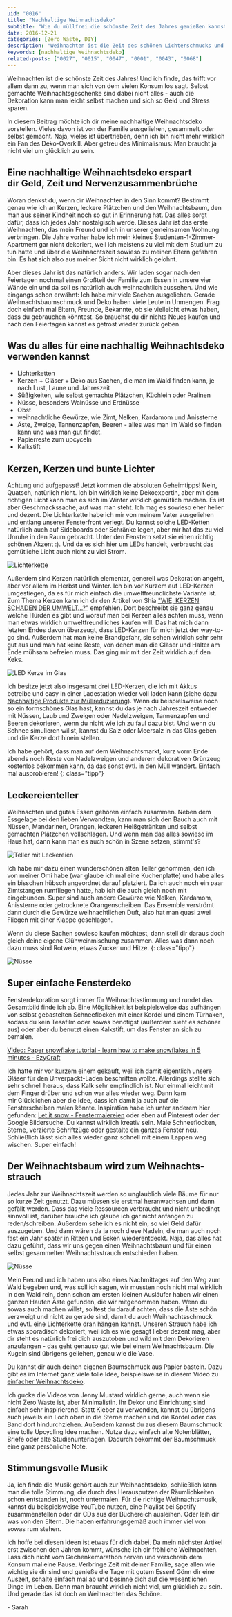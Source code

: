 ```yaml
---
uid: "0016"
title: "Nachhaltige Weihnachtsdeko"
subtitle: "Wie du müllfrei die schönste Zeit des Jahres genießen kannst"
date: 2016-12-21
categories: [Zero Waste, DIY]
description: "Weihnachten ist die Zeit des schönen Lichterschmucks und der Kerzen. Ich zeige dir meine nachhaltige Weihnachtsdeko. Ganz einfach nachzumachen."
keywords: [nachhaltige Weihnachtsdeko]
related-posts: ["0027", "0015", "0047", "0001", "0043", "0068"]
---
```

Weihnachten ist die schönste Zeit des Jahres! Und ich finde, das trifft vor allem dann zu, wenn man sich von dem vielen Konsum los sagt. Selbst gemachte Weihnachtsgeschenke sind dabei nicht alles - auch die Dekoration kann man leicht selbst machen und sich so Geld und Stress sparen.

In diesem Beitrag möchte ich dir meine nachhaltige Weihnachtsdeko vorstellen. Vieles davon ist von der Familie ausgeliehen, gesammelt oder selbst gemacht. Naja, vieles ist übertrieben, denn ich bin nicht mehr wirklich ein Fan des Deko-Overkill. Aber getreu des Minimalismus: Man braucht ja nicht viel um glücklich zu sein.

## Eine nachhaltige Weihnachtsdeko erspart dir Geld, Zeit und Nerven&shy;zusammen&shy;brüche
Woran denkst du, wenn dir Weihnachten in den Sinn kommt? Bestimmt genau wie ich an Kerzen, leckere Plätzchen und den Weihnachtsbaum, den man aus seiner Kindheit noch so gut in Erinnerung hat. Das alles sorgt dafür, dass ich jedes Jahr nostalgisch werde. Dieses Jahr ist das erste Weihnachten, das mein Freund und ich in unserer gemeinsamen Wohnung verbringen. Die Jahre vorher habe ich mein kleines Studenten-1-Zimmer-Apartment gar nicht dekoriert, weil ich meistens zu viel mit dem Studium zu tun hatte und über die Weihnachtszeit sowieso zu meinen Eltern gefahren bin. Es hat sich also aus meiner Sicht nicht wirklich gelohnt.

Aber dieses Jahr ist das natürlich anders. Wir laden sogar nach den Feiertagen nochmal einen Großteil der Familie zum Essen in unsere vier Wände ein und da soll es natürlich auch weihnachtlich aussehen. Und wie eingangs schon erwähnt: Ich habe mir viele Sachen ausgeliehen. Gerade Weihnachtsbaumschmuck und Deko haben viele Leute in Unmengen. Frag doch einfach mal Eltern, Freunde, Bekannte, ob sie vielleicht etwas haben, dass du gebrauchen könntest. So brauchst du dir nichts Neues kaufen und nach den Feiertagen kannst es getrost wieder zurück geben.

## Was du alles für eine nachhaltig Weihnachtsdeko verwenden kannst
  * Lichterketten
  * Kerzen + Gläser + Deko aus Sachen, die man im Wald finden kann, je nach Lust, Laune und Jahreszeit
  * Süßigkeiten, wie selbst gemachte Plätzchen, Küchlein oder Pralinen
  * Nüsse, besonders Walnüsse und Erdnüsse
  * Obst
  * weihnachtliche Gewürze, wie Zimt, Nelken, Kardamom und Anissterne
  * Äste, Zweige, Tannenzapfen, Beeren - alles was man im Wald so finden kann und was man gut findet.
  * Papierreste zum upcyceln
  * Kalkstift

## Kerzen, Kerzen und bunte Lichter
Achtung und aufgepasst! Jetzt kommen die absoluten Geheimtipps! Nein, Quatsch, natürlich nicht. Ich bin wirklich keine Dekoexpertin, aber mit dem richtigen Licht kann man es sich im Winter wirklich gemütlich machen. Es ist aber Geschmackssache, auf was man steht. Ich mag es sowieso eher heller und dezent. Die Lichterkette habe ich mir von meinem Vater ausgeliehen und entlang unserer Fensterfront verlegt. Du kannst solche LED-Ketten natürlich auch auf Sideboards oder Schränke legen, aber mir hat das zu viel Unruhe in den Raum gebracht. Unter den Fenstern setzt sie einen richtig schönen Akzent :). Und da es sich hier um LEDs handelt, verbraucht das gemütliche Licht auch nicht zu viel Strom.

![Lichterkette](/assets/inpost-images/2016/2016-12-21-lichterkette.jpg "© {{ site.title }}")

Außerdem sind Kerzen natürlich elementar, generell was Dekoration angeht, aber vor allem im Herbst und Winter. Ich bin vor Kurzem auf LED-Kerzen umgestiegen, da es für mich einfach die umweltfreundlichste Variante ist. Zum Thema Kerzen kann ich dir den Artikel von Shia ["WIE, KERZEN SCHADEN DER UMWELT…?"](http://wastelandrebel.com/de/kerzen-schaden-der-umwelt/) empfehlen. Dort beschreibt sie ganz genau welche Hürden es gibt und worauf man bei Kerzen alles achten muss, wenn man etwas wirklich umweltfreundliches kaufen will. Das hat mich dann letzten Endes davon überzeugt, dass LED-Kerzen für mich jetzt der way-to-go sind. Außerdem hat man keine Brandgefahr, sie sehen wirklich sehr sehr gut aus und man hat keine Reste, von denen man die Gläser und Halter am Ende mühsam befreien muss. Das ging mir mit der Zeit wirklich auf den Keks.

![LED Kerze im Glas](/assets/inpost-images/2016/2016-12-21-led-kerze.jpg "© {{ site.title }}")

Ich besitze jetzt also insgesamt drei LED-Kerzen, die ich mit Akkus betreibe und easy in einer Ladestation wieder voll laden kann (siehe dazu [Nachhaltige Produkte zur Müllreduzierung](/blog/nachhaltige-produkte-zur-muellreduzierung)). Wenn du beispielsweise noch so ein formschönes Glas hast, kannst du das je nach Jahreszeit entweder mit Nüssen, Laub und Zweigen oder Nadelzweigen, Tannenzapfen und Beeren dekorieren, wenn du nicht wie ich zu faul dazu bist. Und wenn du Schnee simulieren willst, kannst du Salz oder Meersalz in das Glas geben und die Kerze dort hinein stellen.

Ich habe gehört, dass man auf dem Weihnachtsmarkt, kurz vorm Ende abends noch Reste von Nadelzweigen und anderem dekorativen Grünzeug kostenlos bekommen kann, da das sonst evtl. in den Müll wandert. Einfach mal ausprobieren!
{: class="tipp"}

## Leckereienteller
Weihnachten und gutes Essen gehören einfach zusammen. Neben dem Essgelage bei den lieben Verwandten, kann man sich den Bauch auch mit Nüssen, Mandarinen, Orangen, leckeren Heißgetränken und selbst gemachten Plätzchen vollschlagen. Und wenn man das alles sowieso im Haus hat, dann kann man es auch schön in Szene setzen, stimmt's?

![Teller mit Leckereien](/assets/inpost-images/2016/2016-12-21-leckereien-teller.jpg "© {{ site.title }}")

Ich habe mir dazu einen wunderschönen alten Teller genommen, den ich von meiner Omi habe (war glaube ich mal eine Kuchenplatte) und habe alles ein bisschen hübsch angeordnet darauf platziert. Da ich auch noch ein paar Zimtstangen rumfliegen hatte, hab ich die auch gleich noch mit eingebunden. Super sind auch andere Gewürze wie Nelken, Kardamom, Anissterne oder getrocknete Orangenscheiben. Das Ensemble verströmt dann durch die Gewürze weihnachtlichen Duft, also hat man quasi zwei Fliegen mit einer Klappe geschlagen.

Wenn du diese Sachen sowieso kaufen möchtest, dann stell dir daraus doch gleich deine eigene Glühweinmischung zusammen. Alles was dann noch dazu muss sind Rotwein, etwas Zucker und Hitze.
{: class="tipp"}

![Nüsse](/assets/inpost-images/2016/2016-12-21-nuesse.jpg "© {{ site.title }}")

## Super einfache Fensterdeko
Fensterdekoration sorgt immer für Weihnachtsstimmung und rundet das Gesamtbild finde ich ab. Eine Möglichkeit ist beispielsweise das aufhängen von selbst gebastelten Schneeflocken mit einer Kordel und einem Türhaken, sodass du kein Tesafilm oder sowas benötigst (außerdem sieht es schöner aus) oder aber du benutzt einen Kalkstift, um das Fenster an sich zu bemalen.

[Video: Paper snowflake tutorial - learn how to make snowflakes in 5 minutes - EzyCraft](https://www.youtube-nocookie.com/embed/YeR5p8OocUE)

Ich hatte mir vor kurzem einem gekauft, weil ich damit eigentlich unsere Gläser für den Unverpackt-Laden beschriften wollte. Allerdings stellte sich sehr schnell heraus, dass Kalk sehr empfindlich ist. Nur einmal leicht mit dem Finger drüber und schon war alles wieder weg. Dann kam mir Glücklichen aber die Idee, dass ich damit ja auch auf die Fensterscheiben malen könnte. Inspiration habe ich unter anderem hier gefunden: [Let it snow - Fenstermalereien](https://schweizergarten.blogspot.de/2014/12/let-it-snow-fenstermalereien.html) oder eben auf Pinterest oder der Google Bildersuche. Du kannst wirklich kreativ sein. Male Schneeflocken, Sterne, verzierte Schriftzüge oder gestalte ein ganzes Fenster neu. Schließlich lässt sich alles wieder ganz schnell mit einem Lappen weg wischen. Super einfach!

## Der Weihnachtsbaum wird zum Weihnachts&shy;strauch
Jedes Jahr zur Weihnachtszeit werden so unglaublich viele Bäume für nur so kurze Zeit genutzt. Dazu müssen sie erstmal heranwachsen und dann gefällt werden. Dass das viele Ressourcen verbraucht und nicht unbedingt sinnvoll ist, darüber brauche ich glaube ich gar nicht anfangen zu reden/schreiben. Außerdem sehe ich es nicht ein, so viel Geld dafür auszugeben. Und dann wären da ja noch diese Nadeln, die man auch noch fast ein Jahr später in Ritzen und Ecken wiederentdeckt. Naja, das alles hat dazu geführt, dass wir uns gegen einen Weihnachtsbaum und für einen selbst gesammelten Weihnachtsstrauch entschieden haben.

![Nüsse](/assets/inpost-images/2016/2016-12-21-weihnachtsstrauch.jpg "© {{ site.title }}")

Mein Freund und ich haben uns also eines Nachmittages auf den Weg zum Wald begeben und, was soll ich sagen, wir mussten noch nicht mal wirklich in den Wald rein, denn schon am ersten kleinen Ausläufer haben wir einen ganzen Haufen Äste gefunden, die wir mitgenommen haben. Wenn du sowas auch machen willst, solltest du darauf achten, dass die Äste schön verzweigt und nicht zu gerade sind, damit du auch Weihnachtsschmuck und evtl. eine Lichterkette dran hängen kannst. Unseren Strauch habe ich etwas sporadisch dekoriert, weil ich es wie gesagt lieber dezent mag, aber dir steht es natürlich frei dich auszutoben und wild mit dem Dekorieren anzufangen - das geht genauso gut wie bei einem Weihnachtsbaum. Die Kugeln sind übrigens geliehen, genau wie die Vase.

Du kannst dir auch deinen eigenen Baumschmuck aus Papier basteln. Dazu gibt es im Internet ganz viele tolle Idee, beispielsweise in diesem Video zu [einfacher Weihnachtsdeko](https://www.youtube-nocookie.com/embed/JA8ib4f6vDI).

Ich gucke die Videos von Jenny Mustard wirklich gerne, auch wenn sie nicht Zero Waste ist, aber Minimalistin. Ihr Dekor und Einrichtung sind einfach sehr inspirierend. Statt Kleber zu verwenden, kannst du übrigens auch jeweils ein Loch oben in die Sterne machen und die Kordel oder das Band dort hindurchziehen. Außerdem kannst du aus diesem Baumschmuck eine tolle Upcycling Idee machen. Nutze dazu einfach alte Notenblätter, Briefe oder alte Studienunterlagen. Dadurch bekommt der Baumschmuck eine ganz persönliche Note.

## Stimmungsvolle Musik
Ja, ich finde die Musik gehört auch zur Weihnachtsdeko, schließlich kann man die tolle Stimmung, die durch das Herausputzen der Räumlichkeiten schon entstanden ist, noch untermalen. Für die richtige Weihnachtsmusik, kannst du beispielsweise YouTube nutzen, eine Playlist bei Spotify zusammenstellen oder dir CDs aus der Büchereich ausleihen. Oder leih dir was von den Eltern. Die haben erfahrungsgemäß auch immer viel von sowas rum stehen.

Ich hoffe bei diesen Ideen ist etwas für dich dabei. Da mein nächster Artikel erst zwischen den Jahren kommt, wünsche ich dir fröhliche Weihnachten. Lass dich nicht vom Gechenkemarathon nerven und verschreib dem Konsum mal eine Pause. Verbringe Zeit mit deiner Familie, sage allen wie wichtig sie dir sind und genieße die Tage mit gutem Essen! Gönn dir eine Auszeit, schalte einfach mal ab und besinne dich auf die wesentlichen Dinge im Leben. Denn man braucht wirklich nicht viel, um glücklich zu sein. Und gerade das ist doch an Weihnachten das Schöne.

\- Sarah
